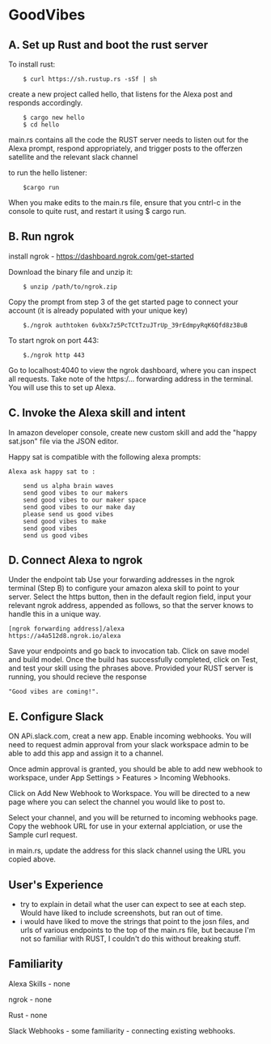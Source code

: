 # GoodVibes


## A. Set up Rust and boot the rust server

To install rust:
		
		$ curl https://sh.rustup.rs -sSf | sh

create a new project called hello, that listens for the Alexa post and responds accordingly.
		
		$ cargo new hello
		$ cd hello

main.rs contains all the code the RUST server needs to listen out for the Alexa prompt, respond appropriately, and trigger posts to the offerzen satellite and the relevant slack channel

 to run the hello listener:
 		
		$cargo run
		
When you make edits to the main.rs file, ensure that you cntrl-c in the console to quite rust, and restart it using $ cargo run.


## B. Run ngrok

install ngrok - https://dashboard.ngrok.com/get-started

 Download the binary file and unzip it: 
 		
		$ unzip /path/to/ngrok.zip

 Copy the prompt from step 3 of the get started page to connect your account (it is already populated with your unique key)
 
		$./ngrok authtoken 6vbXx7z5PcTCtTzuJTrUp_39rEdmpyRqK6Qfd8z38uB

To start ngrok on port 443:

		$./ngrok http 443

Go to localhost:4040 to view the ngrok dashboard, where you can inspect all requests. 
Take note of the https:/... forwarding address in the terminal. You will use this to set up Alexa.

## C. Invoke the Alexa skill and intent

In amazon developer console, create new custom skill and add the "happy sat.json" file via the JSON editor. 

Happy sat is compatible with the following alexa prompts:

    Alexa ask happy sat to :

        send us alpha brain waves
        send good vibes to our makers
        send good vibes to our maker space
        send good vibes to our make day
        please send us good vibes
        send good vibes to make
        send good vibes
        send us good vibes


## D. Connect Alexa to ngrok

Under the endpoint tab Use your forwarding addresses in the ngrok terminal (Step B) to configure your amazon alexa skill to point to your server. 
Select the https button, then in the default region field, input your relevant ngrok address, appended as follows, so that the server knows to handle this in a unique way.

	[ngrok forwarding address]/alexa
	https://a4a512d8.ngrok.io/alexa


Save your endpoints and go back to invocation tab.
Click on save model and build model.
Once the build has successfully completed, click on Test, and test your skill using the phrases above. Provided your RUST server is running, you should recieve the response 
	
	"Good vibes are coming!".

## E. Configure Slack
ON APi.slack.com, creat a new app.
Enable incoming webhooks.
You will need to request admin approval from your slack workspace admin to be able to add this app and assign it to a channel.

Once admin approval is granted, you should be able to add new webhook to workspace, under App Settings > Features > Incoming Webhooks.

Click on Add New Webhook to Workspace. You will be directed to a new page where you can select the channel you would like to post to.

Select your channel, and you will be returned to incoming webhooks page. Copy the webhook URL for use in your external applciation, or use the Sample curl request.

in main.rs, update the address for this slack channel using the URL you copied above.


## User's Experience
 - try to explain in detail what the user can expect to see at each step. Would have liked to include screenshots, but ran out of time.
 - i would have liked to move the strings that point to the josn files, and urls of various endpoints to the top of the main.rs file, but because I'm not so familiar with RUST, I couldn't do this without breaking stuff.


## Familiarity
Alexa Skills - none

ngrok - none

Rust - none

Slack Webhooks - some familiarity - connecting existing webhooks. 
